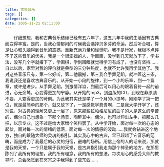 ```yaml
---
title: 古典音乐
tags: []
categories: []
date: 2005-11-21 02:11:00 
---
```



&emsp;&emsp;仔细想想，我和古典音乐结缘已经有五六年了，这五六年中我的生活因有古典而变得丰富。是的，当我心情郁闷的时候我会选择贝多芬的命运，然后听合唱，算是让心和头脑得到音乐的震撼，重新充满力量和憧憬吧。我不是行家，我根本点评不了这些音乐的优劣，我是一个很笨拙的人，学画画，没学到几天就放下了，学书法，没写几个字就撂下了，学围棋，学到围眼就觉得学习有成了，也没有坚持......自此以后，家里对我的评价就是典型的三分钟热度，也就不允许我再学其他了。我对这些音乐只有，第一它好听，第二他震撼，第三我会手舞足蹈。就冲着这三条，我说我还是喜欢古典音乐的。从开始一小段的旋律，到一个小的乐章，到一个篇章，或许是进步。从手舞足蹈，到激情洋溢，到最后可以用心的跟着音符一起的前进，心无旁鹜，心变得更加的宁静。从开始的mp3，到盗版的CD，到现在非原装不要，人变得更加的苛刻。为此我其实还是学了一个月的小提琴，刚刚学了第一把位，就是最简单的那个，就又放下了，一是感觉学费贵啊，二是我大学开学了，还别说，对古典的理解又更上一层了，原来那些拉帕格尼尼的曲子的人是这么的辛苦的，偶尔自己也想象一下那个场景，陶醉其中。偶尔，也可以伸出左手，抓那么几把，以示专业，这不过是给大家增个笑料罢了。从中学开始，面对每一次的心态的起伏，面对每一次的情绪的低落，面对每一次的情感的波动......我就会钻进这个地方，独自的跟随大师的灵魂的指引。其实我心中的古典，早已超越了它音乐的范畴，而是成为了我最后的心灵的归宿，避难的场所。用信上帝的人的话来说，那就是我的天堂，一个只是属于我的天堂，是古典指引我走向那个神圣的地方。在那里陈列了我所有的理想，我的所有理念，我的所有的想法。每次用心的感受大师的教导时，总会感觉到在冥冥之中我得到了些东西......